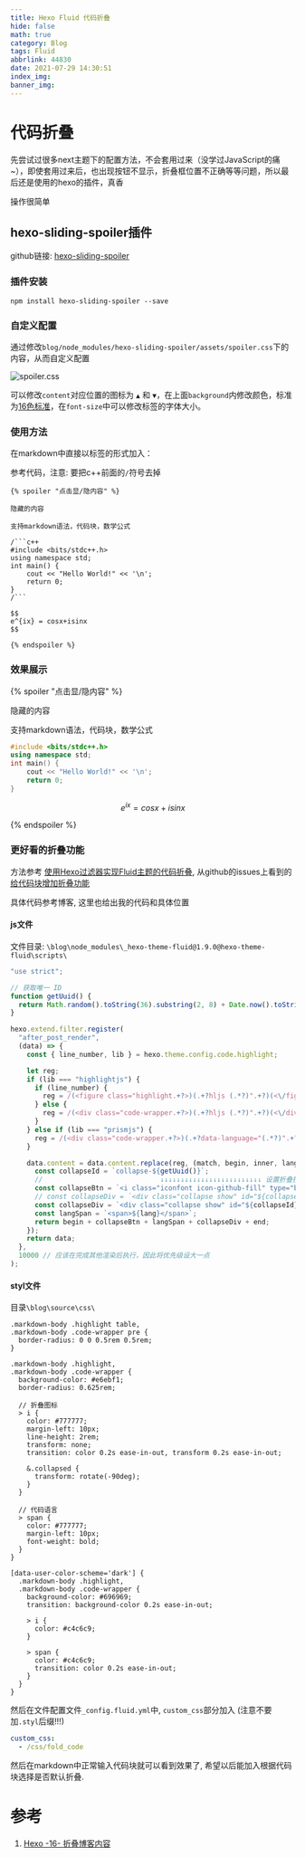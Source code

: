 ```yaml
---
title: Hexo Fluid 代码折叠
hide: false
math: true
category: Blog
tags: Fluid
abbrlink: 44830
date: 2021-07-29 14:30:51
index_img:
banner_img:
---
```


# 代码折叠

先尝试过很多next主题下的配置方法，不会套用过来（没学过JavaScript的痛~），即使套用过来后，也出现按钮不显示，折叠框位置不正确等等问题，所以最后还是使用的hexo的插件，真香

操作很简单

## hexo-sliding-spoiler插件

github链接: [hexo-sliding-spoiler](https://github.com/fletchto99/hexo-sliding-spoiler)

### 插件安装

```shell
npm install hexo-sliding-spoiler --save
```

### 自定义配置

通过修改`blog/node_modules/hexo-sliding-spoiler/assets/spoiler.css`下的内容，从而自定义配置

![spoiler.css](https://img13.360buyimg.com/ddimg/jfs/t1/167255/35/24193/60202/616d6915E248e196c/7793e663b880d5cf.png)

可以修改`content`对应位置的图标为 `▲` 和 `▼`，在上面`background`内修改颜色，标准为[16色标准](https://www.sioe.cn/yingyong/yanse-rgb-16/)，在`font-size`中可以修改标签的字体大小。

### 使用方法

在markdown中直接以标签的形式加入：
 
参考代码，注意: 要把c++前面的`/`符号去掉

```
{% spoiler "点击显/隐内容" %}

隐藏的内容

支持markdown语法，代码块，数学公式

/```c++
#include <bits/stdc++.h>
using namespace std;
int main() {
	cout << "Hello World!" << '\n';
	return 0;
}
/```

$$
e^{ix} = cosx+isinx
$$

{% endspoiler %}
```

### 效果展示

{% spoiler "点击显/隐内容" %}

隐藏的内容

支持markdown语法，代码块，数学公式

```c++
#include <bits/stdc++.h>
using namespace std;
int main() {
	cout << "Hello World!" << '\n';
	return 0;
}
```

$$
e^{ix} = cosx+isinx
$$

{% endspoiler %}

### 更好看的折叠功能

方法参考 [使用Hexo过滤器实现Fluid主题的代码折叠](https://kiyanyang.github.io/posts/c4dd4019/#628eef888a6bd43571a6906f), 从github的issues上看到的 [给代码块增加折叠功能](https://github.com/fluid-dev/hexo-theme-fluid/issues/629)

具体代码参考博客, 这里也给出我的代码和具体位置

#### js文件
文件目录: `\blog\node_modules\_hexo-theme-fluid@1.9.0@hexo-theme-fluid\scripts\`

```JavaScript
"use strict";

// 获取唯一 ID
function getUuid() {
  return Math.random().toString(36).substring(2, 8) + Date.now().toString(36);
}

hexo.extend.filter.register(
  "after_post_render",
  (data) => {
    const { line_number, lib } = hexo.theme.config.code.highlight;

    let reg;
    if (lib === "highlightjs") {
      if (line_number) {
        reg = /(<figure class="highlight.+?>)(.+?hljs (.*?)".+?)(<\/figure>)/gims;
      } else {
        reg = /(<div class="code-wrapper.+?>)(.+?hljs (.*?)".+?)(<\/div>)/gims;
      }
    } else if (lib === "prismjs") {
      reg = /(<div class="code-wrapper.+?>)(.+?data-language="(.*?)".+?)(<\/div>)/gims;
    }

    data.content = data.content.replace(reg, (match, begin, inner, lang, end, offset, string) => {
      const collapseId = `collapse-${getUuid()}`;
      //                             ↓↓↓↓↓↓↓↓↓↓↓↓↓↓↓↓↓↓↓↓↓↓↓↓↓ 设置折叠按钮图标，此处使用 GitHub 图标
      const collapseBtn = `<i class="iconfont icon-github-fill" type="button" data-toggle="collapse" data-target="#${collapseId}"></i>`;
      // const collapseDiv = `<div class="collapse show" id="${collapseId}">${inner}</div>`; // 默认不折叠
      const collapseDiv = `<div class="collapse show" id="${collapseId}">${inner}</div>`; // 默认折叠
      const langSpan = `<span>${lang}</span>`;
      return begin + collapseBtn + langSpan + collapseDiv + end;
    });
    return data;
  },
  10000 // 应该在完成其他渲染后执行，因此将优先级设大一点
);
```

#### styl文件

目录`\blog\source\css\`

```Stylus
.markdown-body .highlight table,
.markdown-body .code-wrapper pre {
  border-radius: 0 0 0.5rem 0.5rem;
}

.markdown-body .highlight,
.markdown-body .code-wrapper {
  background-color: #e6ebf1;
  border-radius: 0.625rem;

  // 折叠图标
  > i {
    color: #777777;
    margin-left: 10px;
    line-height: 2rem;
    transform: none;
    transition: color 0.2s ease-in-out, transform 0.2s ease-in-out;

    &.collapsed {
      transform: rotate(-90deg);
    }
  }

  // 代码语言
  > span {
    color: #777777;
    margin-left: 10px;
    font-weight: bold;
  }
}

[data-user-color-scheme='dark'] {
  .markdown-body .highlight,
  .markdown-body .code-wrapper {
    background-color: #696969;
    transition: background-color 0.2s ease-in-out;

    > i {
      color: #c4c6c9;
    }

    > span {
      color: #c4c6c9;
      transition: color 0.2s ease-in-out;
    }
  }
}
```

然后在文件配置文件`_config.fluid.yml`中, `custom_css`部分加入 (注意不要加`.styl`后缀!!!)

```_config.fluid.yml
custom_css:
  - /css/fold_code
```

然后在markdown中正常输入代码块就可以看到效果了, 希望以后能加入根据代码块选择是否默认折叠.

# 参考

1. [Hexo -16- 折叠博客内容](https://www.zywvvd.com/2020/12/26/hexo/16_fold-content/fold-content/)

